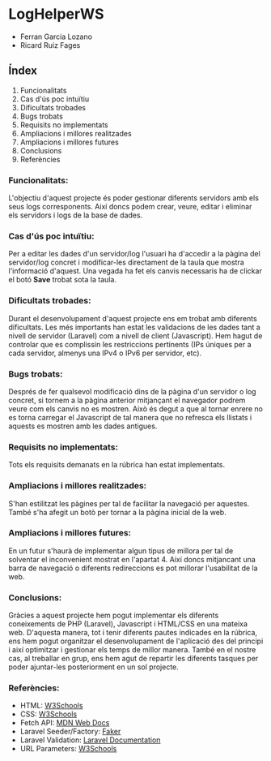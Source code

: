 # LogHelperWS
- Ferran Garcia Lozano
- Ricard Ruiz Fages

## Índex   
1. Funcionalitats
2. Cas d'ús poc intuïtiu
3. Dificultats trobades
4. Bugs trobats
5. Requisits no implementats
6. Ampliacions i millores realitzades
7. Ampliacions i millores futures
8. Conclusions
9. Referències

### Funcionalitats:
L'objectiu d'aquest projecte és poder gestionar diferents servidors amb els seus logs corresponents. Així doncs podem crear, veure, editar i eliminar els servidors i logs de la base de dades.

### Cas d'ús poc intuïtiu:
Per a editar les dades d'un servidor/log l'usuari ha d'accedir a la pàgina del servidor/log concret i modificar-les directament de la taula que mostra l'informació d'aquest. Una vegada ha fet els canvis necessaris ha de clickar el botó **Save**  trobat sota la taula. 

### Dificultats trobades:
Durant el desenvolupament d'aquest projecte ens em trobat amb diferents dificultats. Les més importants han estat les validacions de les dades tant a nivell de servidor (Laravel) com a nivell de client (Javascript). Hem hagut de controlar que es complissin les restriccions pertinents (IPs úniques per a cada servidor, almenys una IPv4 o IPv6 per servidor, etc).

### Bugs trobats:
Després de fer qualsevol modificació dins de la pàgina d'un servidor o log concret, si tornem a la pàgina anterior mitjançant el navegador podrem veure com els canvis no es mostren. Això és degut a que al tornar enrere no es torna carregar el Javascript de tal manera que no refresca els llistats i aquests es mostren amb les dades antigues.

### Requisits no implementats:
Tots els requisits demanats en la rúbrica han estat implementats. 

### Ampliacions i millores realitzades:
S'han estilitzat les pàgines per tal de facilitar la navegació per aquestes. També s'ha afegit un botò per tornar a la pàgina inicial de la web.

### Ampliacions i millores futures:
En un futur s'haurà de implementar algun tipus de millora per tal de solventar el inconvenient mostrat en l'apartat 4.
Així doncs mitjancant una barra de navegació o diferents redireccions es pot millorar l'usabilitat de la web.

### Conclusions:
Gràcies a aquest projecte hem pogut implementar els diferents coneixements de PHP (Laravel), Javascript i HTML/CSS en una mateixa web. D'aquesta manera, tot i tenir diferents pautes indicades en la rúbrica, ens hem pogut organitzar el desenvolupament de l'aplicació des del principi i així optimitzar i gestionar els temps de millor manera. També en el nostre cas, al treballar en grup, ens hem agut de repartir les diferents tasques per poder ajuntar-les posteriorment en un sol projecte.

### Referències:
- HTML: [W3Schools](https://www.w3schools.com/html/)
- CSS: [W3Schools](https://www.w3schools.com/css/)
- Fetch API: [MDN Web Docs](https://developer.mozilla.org/en-US/docs/Web/API/Fetch_API)
- Laravel Seeder/Factory: [Faker](https://github.com/fzaninotto/Faker)
- Laravel Validation: [Laravel Documentation](https://laravel.com/docs/9.x/validation)
- URL Parameters: [W3Schools](https://www.w3schools.com/jsref/prop_loc_search.asp)
